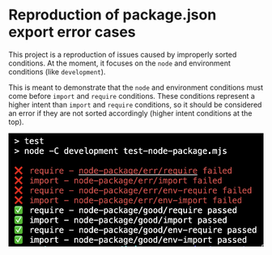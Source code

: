 # Reproduction of package.json export error cases

This project is a reproduction of issues caused by improperly sorted conditions. At the moment, it focuses on the `node` and environment conditions (like `development`).

This is meant to demonstrate that the `node` and environment conditions must come before `import` and `require` conditions. These conditions represent a higher intent than `import` and `require` conditions, so it should be considered an error if they are not sorted accordingly (higher intent conditions at the top).

![result](./result.png)